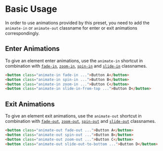 # Basic Usage

In order to use animations provided by this preset, you need to add the `animate-in` or `animate-out` classname for enter or exit animations correspondingly.

## Enter Animations

To give an element enter animations, use the `animate-in` shortcut in combination with [`fade-in`](/animations/fade#fade-in), [`zoom-in`](/animations/zoom#zoom-in), [`spin-in`](/animations/spin#spin-in) and [`slide-in`](/animations/slide#slide-in) classnames.

```html
<button class="animate-in fade-in ...">Button A</button>
<button class="animate-in spin-in ...">Button B</button>
<button class="animate-in zoom-in ...">Button C</button>
<button class="animate-in slide-in-from-top ...">Button D</button>
```

## Exit Animations

To give an element exit animations, use the `animate-out` shortcut in combination with [`fade-out`](/animations/fade#fade-out), [`zoom-out`](/animations/zoom#zoom-out), [`spin-out`](/animations/spin#spin-out) and [`slide-out`](/animations/slide#slide-out) classnames.

```html
<button class="animate-out fade-out ...">Button A</button>
<button class="animate-out spin-out ...">Button B</button>
<button class="animate-out zoom-out ...">Button C</button>
<button class="animate-out slide-out-to-bottom ...">Button D</button>
```
